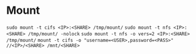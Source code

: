 # Mount
`sudo mount -t cifs <IP>:<SHARE> /tmp/mount/`
`sudo mount -t nfs <IP>:<SHARE> /tmp/mount/ -nolock`
`sudo mount -t nfs -o vers=2 <IP>:<SHARE> /tmp/mount/`
`mount -t cifs -o "username=<USER>,password=<PASS>" //<IP>/<SHARE> /mnt/<SHARE>`